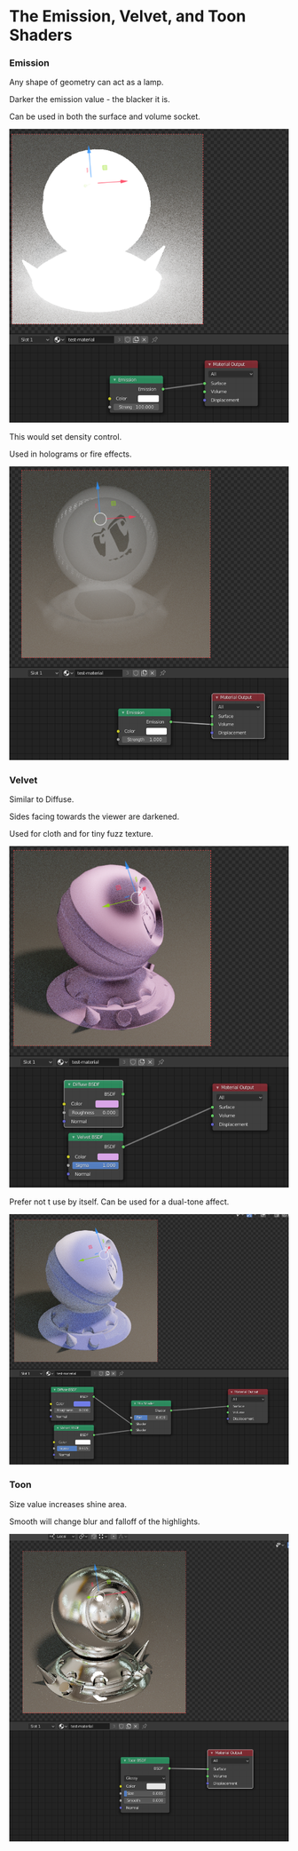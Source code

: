 # The Emission, Velvet, and Toon Shaders

### Emission

Any shape of geometry can act as a lamp.

Darker the emission value - the blacker it is.

Can be used in both the surface and volume socket.

![](../../.gitbook/assets/image%20%2864%29.png)

This would set density control.

Used in holograms or fire effects.

![](../../.gitbook/assets/image%20%2871%29.png)

### Velvet

Similar to Diffuse.

Sides facing towards the viewer are darkened.

Used for cloth and for tiny fuzz texture.

![](../../.gitbook/assets/image%20%2861%29.png)

Prefer not t use by itself. Can be used for a dual-tone affect.

![](../../.gitbook/assets/image%20%2865%29.png)

### Toon

Size value increases shine area.

Smooth will change blur and falloff of the highlights.

![](../../.gitbook/assets/image%20%2857%29.png)

